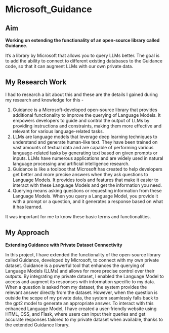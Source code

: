 # Microsoft_Guidance

## Aim

**Working on extending the functionality of an open-source library called Guidance.** 

It’s a library by Microsoft that allows you to query LLMs better. The goal is to add the ability to connect to different existing databases to the Guidance code, so that it can augment LLMs with our own private data. 

## My Research Work 

I had to research a bit about this and these are the details I gained during my research and knowledge for this - 

1) Guidance is a Microsoft-developed open-source library that provides additional functionality to improve the querying of Language Models. It empowers developers to guide and control the output of LLMs by providing instructions and constraints, making them more effective and relevant for various language-related tasks.
2) LLMs are language models that leverage deep learning techniques to understand and generate human-like text. They have been trained on vast amounts of textual data and are capable of performing various language-related tasks by generating text based on given prompts or inputs. LLMs have numerous applications and are widely used in natural language processing and artificial intelligence research.
3) Guidance is like a toolbox that Microsoft has created to help developers get better and more precise answers when they ask questions to Language Models. It provides tools and features that make it easier to interact with these Language Models and get the information you need.
4) Querying means asking questions or requesting information from these Language Models. When you query a Language Model, you provide it with a prompt or a question, and it generates a response based on what it has learned.

It was important for me to know these basic terms and functionalities. 

## My Approach

**Extending Guidance with Private Dataset Connectivity**

In this project, I have extended the functionality of the open-source library called Guidance, developed by Microsoft, to connect with my own private dataset. Guidance is a powerful tool that enhances the querying of Language Models (LLMs) and allows for more precise control over their outputs. By integrating my private dataset, I enabled the Language Model to access and augment its responses with information specific to my data. When a question is asked from my dataset, the system provides the relevant answer directly from the dataset. However, when the question is outside the scope of my private data, the system seamlessly falls back to the gpt2 model to generate an appropriate answer. To interact with this enhanced Language Model, I have created a user-friendly website using HTML, CSS, and Flask, where users can input their queries and get accurate responses tailored to my private dataset when available, thanks to the extended Guidance library.
